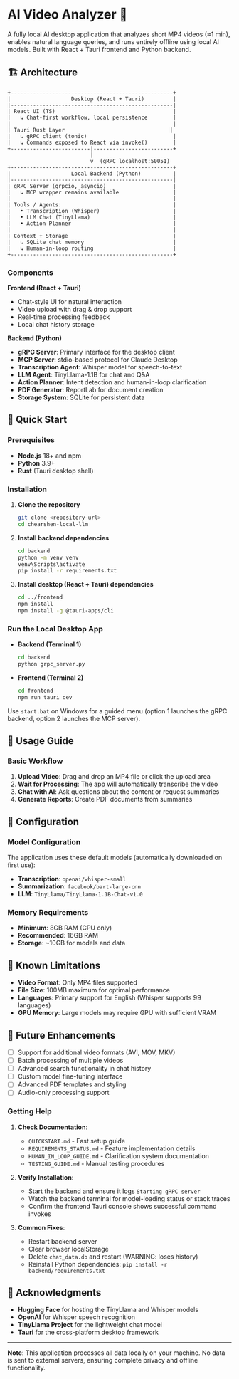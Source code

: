 # AI Video Analyzer 🎥

A fully local AI desktop application that analyzes short MP4 videos (≈1 min), enables natural language queries, and runs entirely offline using local AI models. Built with React + Tauri frontend and Python backend.

## 🏗️ Architecture

```
+---------------------------------------------------+
|                   Desktop (React + Tauri)         |
|---------------------------------------------------|
| React UI (TS)                                     |
|   ↳ Chat-first workflow, local persistence        |
|                                                   |
| Tauri Rust Layer                                 |
|   ↳ gRPC client (tonic)                           |
|   ↳ Commands exposed to React via invoke()        |
+-------------------------|-------------------------+
                          |
                          v  (gRPC localhost:50051)
+---------------------------------------------------+
|                   Local Backend (Python)          |
|---------------------------------------------------|
| gRPC Server (grpcio, asyncio)                     |
|   ↳ MCP wrapper remains available                 |
|                                                   |
| Tools / Agents:                                   |
|   • Transcription (Whisper)                       |
|   • LLM Chat (TinyLlama)                          |
|   • Action Planner                                |
|                                                   |
| Context + Storage                                 |
|   ↳ SQLite chat memory                            |
|   ↳ Human-in-loop routing                         |
+---------------------------------------------------+
```

### Components

**Frontend (React + Tauri)**
- Chat-style UI for natural interaction
- Video upload with drag & drop support
- Real-time processing feedback
- Local chat history storage

**Backend (Python)**
- **gRPC Server**: Primary interface for the desktop client
- **MCP Server**: stdio-based protocol for Claude Desktop
- **Transcription Agent**: Whisper model for speech-to-text
- **LLM Agent**: TinyLlama-1.1B for chat and Q&A
- **Action Planner**: Intent detection and human-in-loop clarification
- **PDF Generator**: ReportLab for document creation
- **Storage System**: SQLite for persistent data

## 🚀 Quick Start

### Prerequisites

- **Node.js** 18+ and npm
- **Python** 3.9+
- **Rust** (Tauri desktop shell)

### Installation

1. **Clone the repository**
   ```bash
   git clone <repository-url>
   cd chearshen-local-llm
   ```

2. **Install backend dependencies**
   ```bash
   cd backend
   python -m venv venv
   venv\Scripts\activate
   pip install -r requirements.txt
   ```

3. **Install desktop (React + Tauri) dependencies**
   ```bash
   cd ../frontend
   npm install
   npm install -g @tauri-apps/cli
   ```

### Run the Local Desktop App

- **Backend (Terminal 1)**
  ```bash
  cd backend
  python grpc_server.py
  ```

- **Frontend (Terminal 2)**
  ```bash
  cd frontend
  npm run tauri dev
  ```

Use `start.bat` on Windows for a guided menu (option 1 launches the gRPC backend, option 2 launches the MCP server).

## 📖 Usage Guide

### Basic Workflow

1. **Upload Video**: Drag and drop an MP4 file or click the upload area
2. **Wait for Processing**: The app will automatically transcribe the video
3. **Chat with AI**: Ask questions about the content or request summaries
4. **Generate Reports**: Create PDF documents from summaries

## 🔧 Configuration

### Model Configuration

The application uses these default models (automatically downloaded on first use):

- **Transcription**: `openai/whisper-small`
- **Summarization**: `facebook/bart-large-cnn`
- **LLM**: `TinyLlama/TinyLlama-1.1B-Chat-v1.0` 

### Memory Requirements

- **Minimum**: 8GB RAM (CPU only)
- **Recommended**: 16GB RAM
- **Storage**: ~10GB for models and data


## 🚧 Known Limitations

- **Video Format**: Only MP4 files supported
- **File Size**: 100MB maximum for optimal performance
- **Languages**: Primary support for English (Whisper supports 99 languages)
- **GPU Memory**: Large models may require GPU with sufficient VRAM

## 🔮 Future Enhancements

- [ ] Support for additional video formats (AVI, MOV, MKV)
- [ ] Batch processing of multiple videos
- [ ] Advanced search functionality in chat history
- [ ] Custom model fine-tuning interface
- [ ] Advanced PDF templates and styling
- [ ] Audio-only processing support

### Getting Help

1. **Check Documentation**:
   - `QUICKSTART.md` - Fast setup guide
   - `REQUIREMENTS_STATUS.md` - Feature implementation details
   - `HUMAN_IN_LOOP_GUIDE.md` - Clarification system documentation
   - `TESTING_GUIDE.md` - Manual testing procedures

2. **Verify Installation**:
   - Start the backend and ensure it logs `Starting gRPC server`
   - Watch the backend terminal for model-loading status or stack traces
   - Confirm the frontend Tauri console shows successful command invokes

3. **Common Fixes**:
   - Restart backend server
   - Clear browser localStorage
   - Delete `chat_data.db` and restart (WARNING: loses history)
   - Reinstall Python dependencies: `pip install -r backend/requirements.txt`


## 🙏 Acknowledgments

- **Hugging Face** for hosting the TinyLlama and Whisper models
- **OpenAI** for Whisper speech recognition
- **TinyLlama Project** for the lightweight chat model
- **Tauri** for the cross-platform desktop framework

---

**Note**: This application processes all data locally on your machine. No data is sent to external servers, ensuring complete privacy and offline functionality.